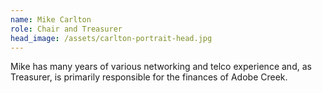 ```yaml
---
name: Mike Carlton
role: Chair and Treasurer
head_image: /assets/carlton-portrait-head.jpg
---
```


Mike has many years of various networking and telco experience and, as
Treasurer, is primarily responsible for the finances of Adobe Creek.
